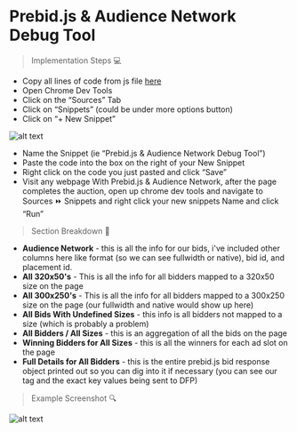 # Prebid.js &amp; Audience Network Debug Tool

> Implementation Steps :computer:

* Copy all lines of code from js file [here](https://github.com/jfb716/bidding-audnet/blob/master/prebid-audnet-debug-tool/prebid_audNet_debugTool.js)
* Open Chrome Dev Tools
* Click on the “Sources” Tab
* Click on “Snippets” (could be under more options button)
* Click on “+ New Snippet”

![alt text](bidding-audnet/prebid-audnet-debug-tool/images/snippet_setup.png)

* Name the Snippet (ie “Prebid.js & Audience Network Debug Tool”)
* Paste the code into the box on the right of your New Snippet
* Right click on the code you just pasted and click “Save”
* Visit any webpage With Prebid.js & Audience Network, after the page completes the auction, open up chrome dev tools and navigate to Sources :fast_forward: Snippets and right click your new snippets Name and click “Run”

> Section Breakdown :scroll:

* **Audience Network** - this is all the info for our bids, i've included other columns here like format (so we can see fullwidth or native), bid id, and placement id.  
* **All 320x50's** - This is all the info for all bidders mapped to a 320x50 size on the page
* **All 300x250's** - This is all the info for all bidders mapped to a 300x250 size on the page (our fullwidth and native would show up here)
* **All Bids With Undefined Sizes** - this info is all bidders not mapped to a size (which is probably a problem)
* **All Bidders / All Sizes** - this is an aggregation of all the bids on the page
* **Winning Bidders for All Sizes** - this is all the winners for each ad slot on the page
* **Full Details for All Bidders** - this is the entire prebid.js bid response object printed out so you can dig into it if necessary (you can see our tag and the exact key values being sent to DFP)

> Example Screenshot :mag:

![alt text](bidding-audnet/prebid-audnet-debug-tool/images/example_output.png)

